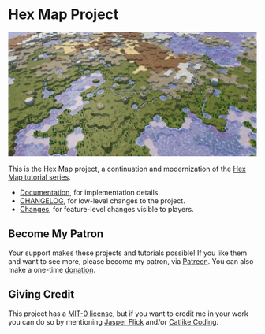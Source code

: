 # Hex Map Project

![Hex Map screenshot](Documentation/images/hex-map-banner.jpg)

This is the Hex Map project, a continuation and modernization of the [Hex Map tutorial series](https://catlikecoding.com/unity/tutorials/hex-map/).

- [Documentation](Documentation/index.md), for implementation details.
- [CHANGELOG](CHANGELOG.md), for low-level changes to the project.
- [Changes](Documentation/changes.md), for feature-level changes visible to players.

## Become My Patron

Your support makes these projects and tutorials possible! If you like them and want to see more, please become my patron, via [Patreon](https://www.patreon.com/catlikecoding). You can also make a one-time [donation](https://catlikecoding.com/unity/tutorials/donating.html).

## Giving Credit

This project has a [MIT-0 license](LICENSE.md), but if you want to credit me in your work you can do so by mentioning [Jasper Flick](https://catlikecoding.com/jasper-flick/) and/or [Catlike Coding](https://catlikecoding.com).
